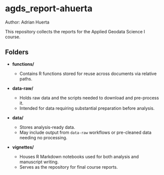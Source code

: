# agds_report-ahuerta
Author: Adrian Huerta

This repository collects the reports for the Applied Geodata Science I course.

## Folders

- **functions/**
  - Contains R functions stored for reuse across documents via relative paths.

- **data-raw/**
  - Holds raw data and the scripts needed to download and pre-process it.
  - Intended for data requiring substantial preparation before analysis.

- **data/**
  - Stores analysis-ready data.
  - May include output from `data-raw` workflows or pre-cleaned data needing no processing.

- **vignettes/**
  - Houses R Markdown notebooks used for both analysis and manuscript writing.
  - Serves as the repository for final course reports.
